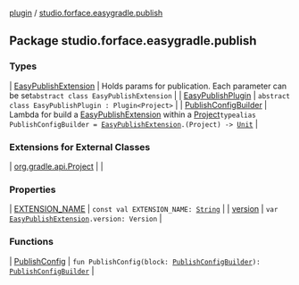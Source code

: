 [plugin](../index.md) / [studio.forface.easygradle.publish](./index.md)

## Package studio.forface.easygradle.publish

### Types

| [EasyPublishExtension](-easy-publish-extension/index.md) | Holds params for publication. Each parameter can be set`abstract class EasyPublishExtension` |
| [EasyPublishPlugin](-easy-publish-plugin/index.md) | `abstract class EasyPublishPlugin : Plugin<Project>` |
| [PublishConfigBuilder](-publish-config-builder.md) | Lambda for build a [EasyPublishExtension](-easy-publish-extension/index.md) within a [Project](#)`typealias PublishConfigBuilder = `[`EasyPublishExtension`](-easy-publish-extension/index.md)`.(Project) -> `[`Unit`](https://kotlinlang.org/api/latest/jvm/stdlib/kotlin/-unit/index.html) |

### Extensions for External Classes

| [org.gradle.api.Project](org.gradle.api.-project/index.md) |  |

### Properties

| [EXTENSION_NAME](-e-x-t-e-n-s-i-o-n_-n-a-m-e.md) | `const val EXTENSION_NAME: `[`String`](https://kotlinlang.org/api/latest/jvm/stdlib/kotlin/-string/index.html) |
| [version](version.md) | `var `[`EasyPublishExtension`](-easy-publish-extension/index.md)`.version: Version` |

### Functions

| [PublishConfig](-publish-config.md) | `fun PublishConfig(block: `[`PublishConfigBuilder`](-publish-config-builder.md)`): `[`PublishConfigBuilder`](-publish-config-builder.md) |

